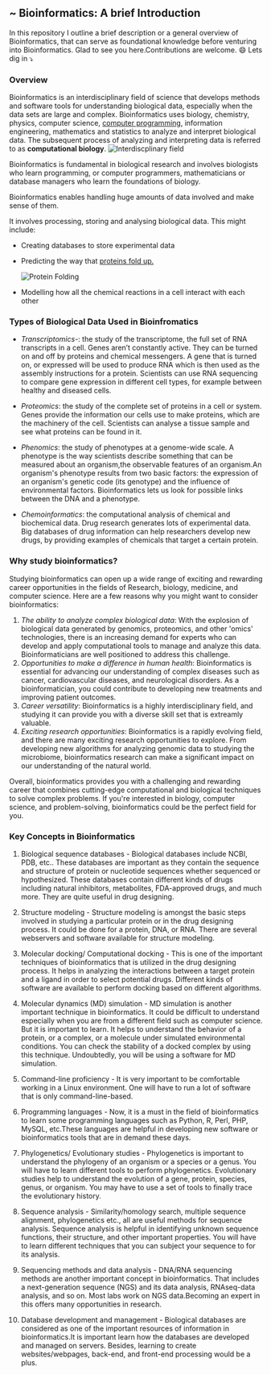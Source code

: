 ## ~ Bioinformatics: A brief Introduction
In this repository I outline a brief description or a general overview of Bioinformatics, that can serve as foundational knowledge before venturing into Bioinformatics. Glad to see you here.Contributions are welcome. :smile: Lets dig in :arrow_heading_down:
### Overview 
Bioinformatics is an interdisciplinary field of science that develops methods and software tools for understanding biological data, especially when the data sets are large and complex. Bioinformatics uses biology, chemistry, physics, computer science, [computer programming](https://en.wikipedia.org/wiki/Computer_programming), information engineering, mathematics and statistics to analyze and interpret biological data.
The subsequent process of analyzing and interpreting data is referred to as **computational biology**.
![Interdiscplinary field](https://miro.medium.com/v2/resize:fit:828/format:webp/1*h-NxX0bCfPKqvWCLHS7oGQ.png)

Bioinformatics is fundamental in  biological research and involves biologists who learn programming, or computer programmers, mathematicians or database managers who learn the foundations of biology.

Bioinformatics enables handling huge amounts of data involved and make sense of them.

It involves processing, storing and analysing biological data. This might include:
- Creating databases to store experimental data
- Predicting the way that [proteins fold up.](https://en.wikipedia.org/wiki/Protein_folding)
  
  ![Protein Folding](https://chem.libretexts.org/@api/deki/files/354713/mindtouch.page%2523thumbnail?revision=1)
- Modelling how all the chemical reactions in a cell interact with each other
### Types of Biological Data Used in Bioinfromatics
- *Transcriptomics-*: the study of the transcriptome, the full set of RNA transcripts in a cell.
Genes aren’t constantly active. They can be turned on and off by proteins and chemical messengers. A gene that is turned on, or expressed will be used to produce RNA which is then used as the assembly instructions for a protein.
Scientists can use RNA sequencing to compare gene expression in different cell types, for example between healthy and diseased cells.

- *Proteomics*: the study of the complete set of proteins in a cell or system.
Genes provide the information our cells use to make proteins, which are the machinery of the cell.
Scientists can analyse a tissue sample and see what proteins can be found in it.

- *Phenomics*: the study of phenotypes at a genome-wide scale.
A phenotype is the way scientists describe something that can be measured about an organism,the observable features of an organism.An organism's phenotype results from two basic factors: the expression of an organism's genetic code (its genotype) and the influence of environmental factors.
Bioinformatics lets us look for possible links between the DNA and a phenotype.

- *Chemoinformatics*: the computational analysis of chemical and biochemical data.
Drug research generates lots of experimental data.
Big databases of drug information can help researchers develop new drugs, by providing examples of chemicals that target a certain protein.
### Why study bioinformatics?

Studying bioinformatics can open up a wide range of exciting and rewarding career opportunities in the fields of Research, biology, medicine, and computer science. Here are a few reasons why you might want to consider bioinformatics:

1. *The ability to analyze complex biological data*: With the explosion of biological data generated by genomics, proteomics, and other 'omics' technologies, there is an increasing demand for experts who can develop and apply computational tools to manage and analyze this data. Bioinformaticians are well positioned to address this challenge.
2. *Opportunities to make a difference in human health*: Bioinformatics is essential for advancing our understanding of complex diseases such as cancer, cardiovascular diseases, and neurological disorders. As a bioinformatician, you could contribute to developing new treatments and improving patient outcomes.
3. *Career versatility*: Bioinformatics is a highly interdisciplinary field, and studying it can provide you with a diverse skill set that is extreamly valuable.
4. *Exciting research opportunities*: Bioinformatics is a rapidly evolving field, and there are many exciting research opportunities to explore. From developing new algorithms for analyzing genomic data to studying the microbiome, bioinformatics research can make a significant impact on our understanding of the natural world.
   
Overall, bioinformatics provides you with a challenging and rewarding career that combines cutting-edge computational and biological techniques to solve complex problems. If you're interested in biology, computer science, and problem-solving, bioinformatics could be the perfect field for you.
### Key Concepts in Bioinformatics

1. Biological sequence databases - Biological databases include NCBI, PDB, etc.. These databases are important as they contain the sequence and structure of protein or nucleotide sequences whether sequenced or hypothesized. These databases contain different kinds of drugs including natural inhibitors, metabolites, FDA-approved drugs, and much more. They are quite useful in drug designing.

2. Structure modeling - Structure modeling is amongst the basic steps involved in studying a particular protein or in the drug designing process. It could be done for a protein, DNA, or RNA. There are several webservers and software available for structure modeling.

3. Molecular docking/ Computational docking - This is one of the important techniques of bioinformatics that is utilized in the drug designing process. It helps in analyzing the interactions between a target protein and a ligand in order to select potential drugs. Different kinds of software are available to perform docking based on different algorithms.

4. Molecular dynamics (MD) simulation - MD simulation is another important technique in bioinformatics. It could be difficult to understand especially when you are from a different field such as computer science. But it is important to learn. It helps to understand the behavior of a protein, or a complex, or a molecule under simulated environmental conditions. You can check the stability of a docked complex by using this technique. Undoubtedly, you will be using a software for MD simulation.

5. Command-line proficiency - It is very important to be comfortable working in a Linux environment. One will have to run a lot of software that is only command-line-based. 

6. Programming languages - Now, it is a must in the field of bioinformatics to learn some programming languages such as Python, R, Perl, PHP, MySQL, etc.These languages are helpful in developing new software or bioinformatics tools that are in demand these days.

7. Phylogenetics/ Evolutionary studies - Phylogenetics is important to understand the phylogeny of an organism or a species or a genus. You will have to learn different tools to perform phylogenetics. Evolutionary studies help to understand the evolution of a gene, protein, species, genus, or organism. You may have to use a set of tools to finally trace the evolutionary history.

8. Sequence analysis - Similarity/homology search, multiple sequence alignment, phylogenetics etc., all are useful methods for sequence analysis. Sequence analysis is helpful in identifying unknown sequence functions, their structure, and other important properties. You will have to learn different techniques that you can subject your sequence to for its analysis.

9. Sequencing methods and data analysis - DNA/RNA sequencing methods are another important concept in bioinformatics. That includes a next-generation sequence (NGS) and its data analysis, RNAseq-data analysis, and so on. Most labs work on NGS data.Becoming an expert in this offers many opportunities in research.

10. Database development and management - Biological databases are considered as one of the important resources of information in bioinformatics.It is important learn how the databases are developed and managed on servers. Besides, learning  to create websites/webpages, back-end, and front-end processing would be a plus.


